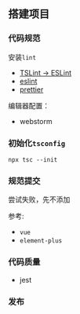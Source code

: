 ## 搭建项目

### 代码规范

安装`lint`

* [TSLint -> ESLint](https://github.com/palantir/tslint/issues/4534)
* [eslint](https://eslint.org/docs/user-guide/getting-started)
* [prettier](https://prettier.io/docs/en/install.html)

编辑器配置：

* webstorm

### 初始化`tsconfig`

```shell
npx tsc --init
```

### 规范提交
尝试失败，先不添加

参考:

* `vue`
* `element-plus`

### 代码质量

* jest

### 发布